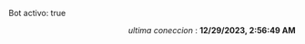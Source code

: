 <p>Bot activo: true</p>
<p align="right"><i>ultima coneccion</i> : <b>12/29/2023, 2:56:49 AM</b></p>

